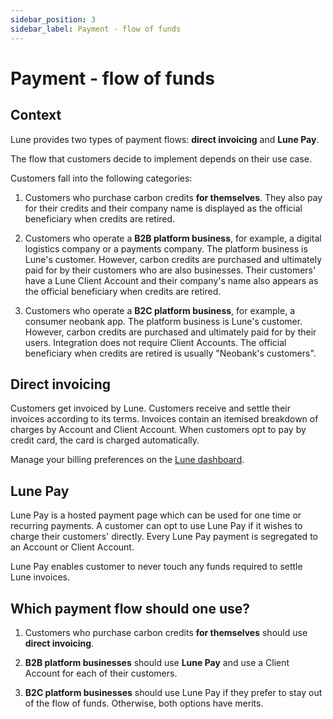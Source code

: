 ```yaml
---
sidebar_position: 3
sidebar_label: Payment - flow of funds
---
```


# Payment - flow of funds

## Context

Lune provides two types of payment flows: **direct invoicing** and **Lune Pay**.

The flow that customers decide to implement depends on their use case.

Customers fall into the following categories:

1. Customers who purchase carbon credits **for themselves**. They also pay for their credits and their company name is displayed as the official beneficiary when credits are retired.

2. Customers who operate a **B2B platform business**, for example, a digital logistics company or a payments company. The platform business is Lune's customer. However, carbon credits are purchased and ultimately paid for by their customers who are also businesses. Their customers' have a Lune Client Account and their company's name also appears as the official beneficiary when credits are retired.

3. Customers who operate a **B2C platform business**, for example, a consumer neobank app. The platform business is Lune's customer. However, carbon credits are purchased and ultimately paid for by their users. Integration does not require Client Accounts. The official beneficiary when credits are retired is usually "Neobank's customers".


## Direct invoicing

Customers get invoiced by Lune. Customers receive and settle their invoices according to its terms. Invoices contain an itemised breakdown of charges by Account and Client Account. When customers opt to pay by credit card, the card is charged automatically.

Manage your billing preferences on the [Lune dashboard](https://dashboard.lune.co/settings/billing).


## Lune Pay

Lune Pay is a hosted payment page which can be used for one time or recurring payments. A customer can opt to use Lune Pay if it wishes to charge their customers' directly. Every Lune Pay payment is segregated to an Account or Client Account.

Lune Pay enables customer to never touch any funds required to settle Lune invoices.


## Which payment flow should one use?

1. Customers who purchase carbon credits **for themselves** should use **direct invoicing**.

2. **B2B platform businesses** should use **Lune Pay** and use a Client Account for each of their customers.

3. **B2C platform businesses** should use Lune Pay if they prefer to stay out of the flow of funds. Otherwise, both options have merits.
